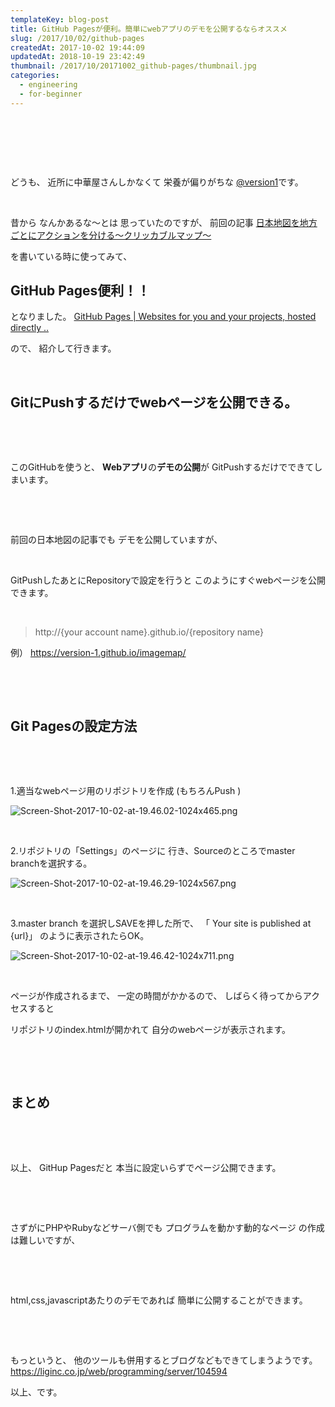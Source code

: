 ```yaml
---
templateKey: blog-post
title: GitHub Pagesが便利。簡単にwebアプリのデモを公開するならオススメ
slug: /2017/10/02/github-pages
createdAt: 2017-10-02 19:44:09
updatedAt: 2018-10-19 23:42:49
thumbnail: /2017/10/20171002_github-pages/thumbnail.jpg
categories:
  - engineering
  - for-beginner
---
```


&nbsp;

&nbsp;

&nbsp;

どうも、
近所に中華屋さんしかなくて
栄養が偏りがちな
<a href="https://twitter.com/version1_2017">@version1</a>です。

&nbsp;


昔から
なんかあるな〜とは
思っていたのですが、
前回の記事
<a href="https://ver-1-0.net/2017/10/01/japanese-action/">日本地図を地方ごとにアクションを分ける〜クリッカブルマップ〜</a>

を書いている時に使ってみて、
<h2>GitHub Pages便利！！</h2>
となりました。
<a href="https://pages.github.com/">GitHub Pages | Websites for you and your projects, hosted directly ..</a>

ので、
紹介して行きます。

&nbsp;
<h2 class="chapter">GitにPushするだけでwebページを公開できる。</h2>
&nbsp;

&nbsp;

このGitHubを使うと、
<strong>Webアプリ</strong>の<strong>デモの公開</strong>が
GitPushするだけでできてしまいます。

&nbsp;

&nbsp;

前回の日本地図の記事でも
デモを公開していますが、

&nbsp;

GitPushしたあとにRepositoryで設定を行うと
このようにすぐwebページを公開できます。

&nbsp;
<blockquote>http://{your account name}.github.io/{repository name}</blockquote>
例）
<a href="https://version-1.github.io/imagemap/">https://version-1.github.io/imagemap/</a>

<div class="after-intro"></div>

&nbsp;

&nbsp;
<h2 class="chapter">Git Pagesの設定方法</h2>
&nbsp;

&nbsp;

1.適当なwebページ用のリポジトリを作成
(もちろんPush )

<img class="post-image" src="https://statics.ver-1-0.net/uploads/2017/10/20171002_github-pages/Screen-Shot-2017-10-02-at-19.46.02-1024x465.png" alt="Screen-Shot-2017-10-02-at-19.46.02-1024x465.png"/>

&nbsp;

2.リポジトリの「Settings」のページに
行き、Sourceのところでmaster branchを選択する。

<img class="post-image" src="https://statics.ver-1-0.net/uploads/2017/10/20171002_github-pages/Screen-Shot-2017-10-02-at-19.46.29-1024x567.png" alt="Screen-Shot-2017-10-02-at-19.46.29-1024x567.png"/>

&nbsp;

3.master branch を選択しSAVEを押した所で、
「 Your site is published at {url}」
のように表示されたらOK。

<img class="post-image" src="https://statics.ver-1-0.net/uploads/2017/10/20171002_github-pages/Screen-Shot-2017-10-02-at-19.46.42-1024x711.png" alt="Screen-Shot-2017-10-02-at-19.46.42-1024x711.png"/>

&nbsp;

ページが作成されるまで、
一定の時間がかかるので、
しばらく待ってからアクセスすると

リポジトリのindex.htmlが開かれて
自分のwebページが表示されます。

&nbsp;

&nbsp;
<h2 class="chapter">まとめ</h2>
&nbsp;

&nbsp;

以上、
GitHup Pagesだと
本当に設定いらずでページ公開できます。

&nbsp;

&nbsp;

さずがにPHPやRubyなどサーバ側でも
プログラムを動かす動的なページ
の作成は難しいですが、

&nbsp;

&nbsp;

html,css,javascriptあたりのデモであれば
簡単に公開することができます。

&nbsp;

&nbsp;

もっというと、
他のツールも併用するとブログなどもできてしまうようです。
<a href="https://liginc.co.jp/web/programming/server/104594">https://liginc.co.jp/web/programming/server/104594</a>

以上、です。

&nbsp;
